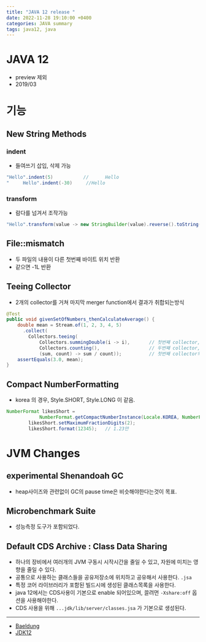 ```yaml
---
title: "JAVA 12 release "
date: 2022-11-28 19:10:00 +0400
categories: JAVA summary
tags: java12, java
---
```

# JAVA 12
- preview 제외
- 2019/03
# 기능
## New String Methods
### indent
- 들여쓰기 삽입, 삭제 가능
```java
"Hello".indent(5)           //      Hello
"     Hello".indent(-30)     //Hello
```
### transform
- 람다를 넘겨서 조작가능
```java
"Hello".transform(value -> new StringBuilder(value).reverse().toString());  //olleH
```
## File::mismatch
- 두 파일의 내용이 다른 첫번째 바이트 위치 반환
- 같으면 -1L 반환
## Teeing Collector
- 2개의 collector를 거쳐 마지막 merger function에서 결과가 취합되는방식
```java
@Test
public void givenSetOfNumbers_thenCalculateAverage() {
    double mean = Stream.of(1, 2, 3, 4, 5)
      .collect(
        Collectors.teeing(
            Collectors.summingDouble(i -> i),       // 첫번째 collector, 15.0
            Collectors.counting(),                  // 두번째 collector, 5
            (sum, count) -> sum / count));          // 첫번째 collector의 결과 sum, 두번째 collector의 결과 count
    assertEquals(3.0, mean);
}
```
## Compact NumberFormatting
- korea 의 경우, Style.SHORT, Style.LONG 이 같음. 
```java
NumberFormat likesShort =
			NumberFormat.getCompactNumberInstance(Locale.KOREA, NumberFormat.Style.SHORT);
		likesShort.setMaximumFractionDigits(2);
		likesShort.format(12345);   // 1.23만
```
# JVM Changes
## experimental Shenandoah GC
- heap사이즈와 관련없이 GC의 pause time은 비슷해야한다는것이 목표.
## Microbenchmark Suite
- 성능측정 도구가 포함되었다.
## Default CDS Archive : Class Data Sharing
- 하나의 장비에서 여러개의 JVM 구동시 시작시간을 줄일 수 있고, 자원에 미치는 영향을 줄일 수 있다.
- 공통으로 사용하는 클래스들을 공유저장소에 위치하고 공유해서 사용한다. `.jsa`
- 특정 코어 라이브러리가 포함된 빌드시에 생성된 클래스목록을 사용한다.
- java 12에서는 CDS사용이 기본으로 enable 되어있으며, 끌려먼 `-Xshare:off` 옵션을 사용해야한다.
- CDS 사용을 위해 `...jdk/lib/server/classes.jsa` 가 기본으로 생성된다.
------
- [Baeldung](https://www.baeldung.com/java-12-new-features)
- [JDK12](https://openjdk.org/projects/jdk/12/)
